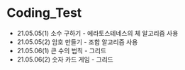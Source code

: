 # Coding_Test

* 21.05.05(1) 소수 구하기 - 에라토스테네스의 체 알고리즘 사용 
* 21.05.05(2) 암호 만들기 - 조합 알고리즘 사용
* 21.05.06(1) 큰 수의 법칙 - 그리드
* 21.05.06(2) 숫자 카드 게임 - 그리드
